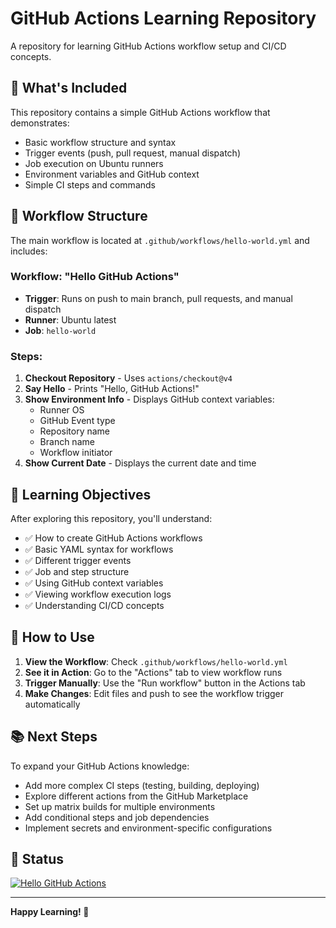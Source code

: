 # GitHub Actions Learning Repository

A repository for learning GitHub Actions workflow setup and CI/CD concepts.

## 🚀 What's Included

This repository contains a simple GitHub Actions workflow that demonstrates:

- Basic workflow structure and syntax
- Trigger events (push, pull request, manual dispatch)
- Job execution on Ubuntu runners
- Environment variables and GitHub context
- Simple CI steps and commands

## 📁 Workflow Structure

The main workflow is located at `.github/workflows/hello-world.yml` and includes:

### Workflow: "Hello GitHub Actions"
- **Trigger**: Runs on push to main branch, pull requests, and manual dispatch
- **Runner**: Ubuntu latest
- **Job**: `hello-world`

### Steps:
1. **Checkout Repository** - Uses `actions/checkout@v4`
2. **Say Hello** - Prints "Hello, GitHub Actions!"
3. **Show Environment Info** - Displays GitHub context variables:
   - Runner OS
   - GitHub Event type
   - Repository name
   - Branch name
   - Workflow initiator
4. **Show Current Date** - Displays the current date and time

## 🎯 Learning Objectives

After exploring this repository, you'll understand:

- ✅ How to create GitHub Actions workflows
- ✅ Basic YAML syntax for workflows
- ✅ Different trigger events
- ✅ Job and step structure
- ✅ Using GitHub context variables
- ✅ Viewing workflow execution logs
- ✅ Understanding CI/CD concepts

## 🔧 How to Use

1. **View the Workflow**: Check `.github/workflows/hello-world.yml`
2. **See it in Action**: Go to the "Actions" tab to view workflow runs
3. **Trigger Manually**: Use the "Run workflow" button in the Actions tab
4. **Make Changes**: Edit files and push to see the workflow trigger automatically

## 📚 Next Steps

To expand your GitHub Actions knowledge:

- Add more complex CI steps (testing, building, deploying)
- Explore different actions from the GitHub Marketplace
- Set up matrix builds for multiple environments
- Add conditional steps and job dependencies
- Implement secrets and environment-specific configurations

## 🌟 Status

[![Hello GitHub Actions](https://github.com/barath-k/github-actions-learning/actions/workflows/hello-world.yml/badge.svg)](https://github.com/barath-k/github-actions-learning/actions/workflows/hello-world.yml)

---

**Happy Learning! 🎉**
